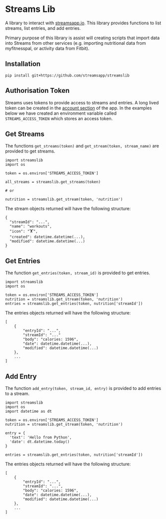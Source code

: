 # Streams Lib

A library to interact with [streamsapp.io](https://www.streamsapp.io/). This library provides functions to list streams, list entries, and add entries.

Primary purpose of this library is assist will creating scripts that import data into Streams from other services (e.g. importing nutritional data from myfitnesspal, or activity data from Fitbit).

## Installation

```
pip install git+https://github.com/streamsapp/streamslib
```

## Authorisation Token

Streams uses tokens to provide access to streams and entries. A long lived token can be created in the [account section](https://www.streamsapp.io/#/account) of the app. In the examples below we have created an environment variable called `STREAMS_ACCESS_TOKEN` which stores an access token.

## Get Streams

The functions `get_streams(token)` and `get_stream(token, stream_name)` are provided to get streams.

```
import streamslib
import os

token = os.environ['STREAMS_ACCESS_TOKEN']

all_streams = streamslib.get_streams(token)

# or

nutrition = streamslib.get_stream(token, 'nutrition')
```

The stream objects returned will have the following structure:

```
{
  "streamId": "...",
  "name": "workouts",
  "icon": "🏋️",
  "created": datetime.datetime(...),
  "modified": datetime.datetime(...)
}
```

## Get Entries

The function `get_entries(token, stream_id)` is provided to get entries.

```
import streamslib
import os

token = os.environ['STREAMS_ACCESS_TOKEN']
nutrition = streamslib.get_stream(token, 'nutrition')
entries = streamslib.get_entries(token, nutrition['streamId'])
```

The entries objects returned will have the following structure:

```
[
	{
		"entryId": "...",
		"streamId": "..."
		"body": "calories: 1596",
		"date": datetime.datetime(...),
		"modified": datetime.datetime(...)
	},
	...
]
```

## Add Entry

The function `add_entry(token, stream_id, entry)` is provided to add entries to a stream.


```
import streamslib
import os
import datetime as dt

token = os.environ['STREAMS_ACCESS_TOKEN']
nutrition = streamslib.get_stream(token, 'nutrition')

entry = {
  'text': 'Hello from Python',
  'date': dt.datetime.today()
}

entries = streamslib.get_entries(token, nutrition['streamId'])
```

The entries objects returned will have the following structure:

```
[
	{
		"entryId": "...",
		"streamId": "...",
		"body": "calories: 1596",
		"date": datetime.datetime(...),
		"modified": datetime.datetime(...)
	},
	...
]
```

